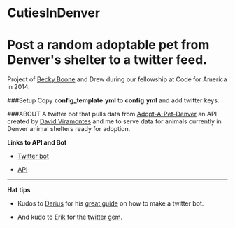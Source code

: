 CutiesInDenver
==============

# Post a random adoptable pet from Denver's shelter to a twitter feed.

Project of [Becky Boone](https://github.com/boonrs) and Drew during our fellowship at Code for America in 2014.

###Setup
Copy  **config_template.yml** to **config.yml** and add twitter keys.

###ABOUT
A twitter bot that pulls data from [Adopt-A-Pet-Denver](https://github.com/dviramontes/Adopt-a-Pet-Denver) an API created by [David Viramontes](https://github.com/dviramontes/) and me to serve data for animals currently in Denver animal shelters ready for adoption.

**Links to API and Bot** 

* [Twitter bot](http://twitter.com/CutiesInDenver)

* [API](http://adopt-a-pet-denver.herokuapp.com/api)

-----------------------

**Hat tips**

* Kudos to [Darius](https://github.com/dariusk) for his [great guide](http://tinysubversions.com/2013/09/how-to-make-a-twitter-bot/) on how to make a twitter bot. 

* And kudo to [Erik](https://github.com/sferik/) for the [twitter gem](https://github.com/sferik/twitter). 
